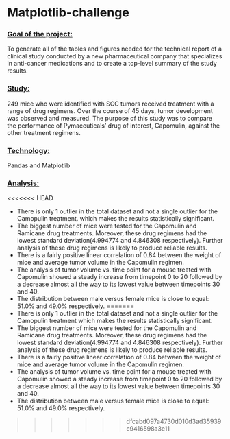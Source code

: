 # Matplotlib-challenge

### <ins>Goal of the project:</ins>
To generate all of the tables and figures needed for the technical report of a clinical study conducted by a new pharmaceutical company that specializes in anti-cancer medications and to create a top-level summary of the study results.
### <ins>Study:</ins>
249 mice who were identified with SCC tumors received treatment with a range of drug regimens. Over the course of 45 days, tumor development was observed and measured. The purpose of this study was to compare the performance of Pymaceuticals’ drug of interest, Capomulin, against the other treatment regimens.

### <ins>Technology:</ins> 
Pandas and Matplotlib

### <ins>Analysis:</ins>
<<<<<<< HEAD
- There is only 1 outlier in the total dataset and not a single outlier for the Camopulin treatment. which makes the results statistically significant.
- The biggest number of mice were tested for the Capomulin and Ramicane drug treatments. Moreover, these drug regimens had the lowest standard deviation(4.994774 and 4.846308 respectively). Further analysis of these drug regimens is likely to produce reliable results.
- There is a fairly positive linear correlation of 0.84 between the weight of mice and average tumor volume in the Capomulin regimen.
- The analysis of tumor volume vs. time point for a mouse treated with Capomulin showed a steady increase from timepoint 0 to 20 followed by a decrease almost all the way to its lowest value between timepoints 30 and 40.
- The distribution between male versus female mice is close to equal: 51.0% and 49.0% respectively.
=======
- There is only 1 outlier in the total dataset and not a single outlier for the Camopulin treatment  which makes the results statistically significant.
- The biggest number of mice were tested for the Capomulin and Ramicane drug treatments. Moreover, these drug regimens had the lowest standard deviation(4.994774 and 4.846308 respectively). Further analysis of these drug regimens is likely to produce reliable results.
- There is a fairly positive linear correlation of 0.84 between the weight of mice and average tumor volume in the Capomulin regimen.
- The analysis of tumor volume vs. time point for a mouse treated with Capomulin showed a steady increase from timepoint 0 to 20 followed by a decrease almost all the way to its lowest value between timepoints 30 and 40.
- The distribution between male versus female mice is close to equal: 51.0% and 49.0% respectively.
>>>>>>> dfcabd097a4730d010d3ad35939c9416598a3e11

